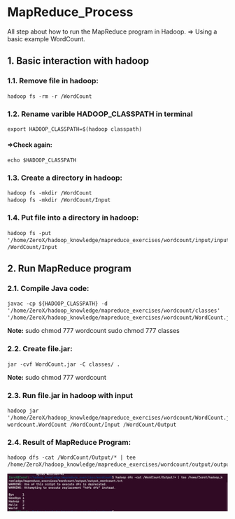 # MapReduce_Process
All step about how to run the MapReduce program in Hadoop. 
=> Using a basic example WordCount.

## 1. Basic interaction with hadoop
### 1.1. Remove file in hadoop: 
    hadoop fs -rm -r /WordCount
### 1.2. Rename varible HADOOP_CLASSPATH in terminal
    export HADOOP_CLASSPATH=$(hadoop classpath)
#### =>Check again:  
    echo $HADOOP_CLASSPATH
### 1.3. Create a directory in hadoop: 
    hadoop fs -mkdir /WordCount
    hadoop fs -mkdir /WordCount/Input
### 1.4. Put file into a directory in hadoop: 
    hadoop fs -put '/home/ZeroX/hadoop_knowledge/mapreduce_exercises/wordcount/input/input_wordcount.txt' /WordCount/Input 

## 2. Run MapReduce program
### 2.1. Compile Java code: 
    javac -cp ${HADOOP_CLASSPATH} -d '/home/ZeroX/hadoop_knowledge/mapreduce_exercises/wordcount/classes' '/home/ZeroX/hadoop_knowledge/mapreduce_exercises/wordcount/WordCount.java'

**Note:**
sudo chmod 777 wordcount 
sudo chmod 777 classes 

### 2.2. Create file.jar: 
    jar -cvf WordCount.jar -C classes/ .
**Note:** sudo chmod 777 wordcount 

### 2.3. Run file.jar in hadoop with input
    hadoop jar '/home/ZeroX/hadoop_knowledge/mapreduce_exercises/wordcount/WordCount.jar' wordcount.WordCount /WordCount/Input /WordCount/Output
### 2.4. Result of MapReduce Program: 
    hadoop dfs -cat /WordCount/Output/* | tee /home/ZeroX/hadoop_knowledge/mapreduce_exercises/wordcount/output/output_wordcount.txt
![Result MapReduce](images/Result_MapReduce.png)